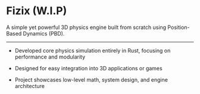 # Fizix (W.I.P)

A simple yet powerful 3D physics engine built from scratch using Position-Based Dynamics (PBD).

---

- Developed core physics simulation entirely in Rust, focusing on performance and modularity

- Designed for easy integration into 3D applications or games

- Project showcases low-level math, system design, and engine architecture

